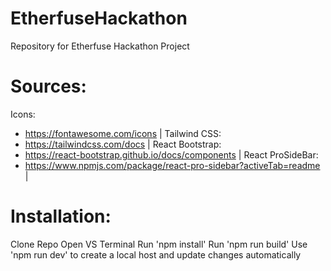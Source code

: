 # EtherfuseHackathon
Repository for Etherfuse Hackathon Project

# Sources:
Icons:
- https://fontawesome.com/icons |
Tailwind CSS:
- https://tailwindcss.com/docs |
React Bootstrap:
- https://react-bootstrap.github.io/docs/components |
React ProSideBar:
- https://www.npmjs.com/package/react-pro-sidebar?activeTab=readme |

# Installation:
 Clone Repo
 Open VS Terminal
  Run 'npm install'
    Run 'npm run build'
    Use 'npm run dev' to create a local host and update changes automatically
